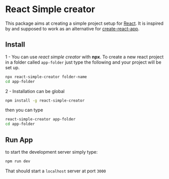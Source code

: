 # React Simple creator

This package aims at creating a simple project setup for [React](https://reactjs.org). It is inspired by and supposed to work as an alternative for [create-react-app](https://github.com/facebook/create-react-app).

## Install

1 - You can use _react simple creator_ with **npx**. To create a new react project in a folder called `app-folder` just type the following and your project will be set up.

```bash
npx react-simple-creator folder-name
cd app-folder
```

2 - Installation can be global

```bash
npm install -g react-simple-creator
```

then you can type

```bash
react-simple-creator app-folder
cd app-folder
```

## Run App

to start the development server simply type:

```bash
npm run dev
```

That should start a `localhost` server at port `3000`
